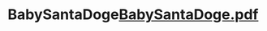 # BabySantaDoge[BabySantaDoge.pdf](https://github.com/Block-Audit-Report/BabySantaDoge/files/7785652/BabySantaDoge.pdf)
